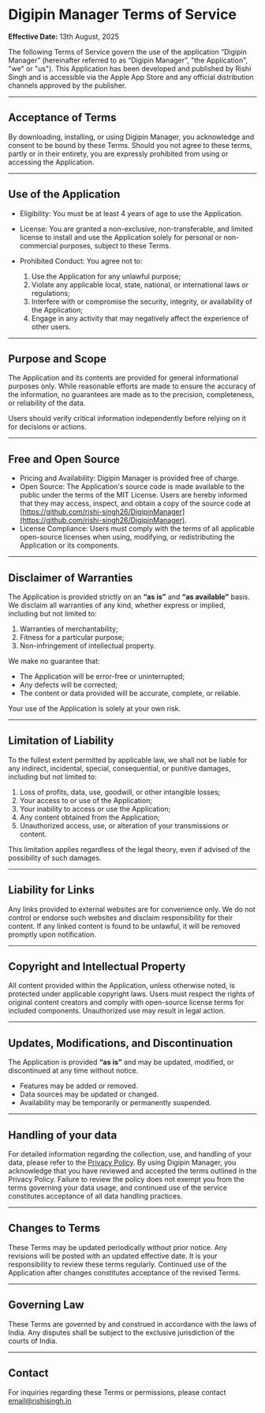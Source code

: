 # Digipin Manager Terms of Service

**Effective Date:** 13th August, 2025

The following Terms of Service govern the use of the application “Digipin Manager” (hereinafter referred to as “Digipin Manager”, "the Application", "we" or "us"). This Application has been developed and published by Rishi Singh and is accessible via the Apple App Store and any official distribution channels approved by the publisher.

---

## Acceptance of Terms

By downloading, installing, or using Digipin Manager, you acknowledge and consent to be bound by these Terms. Should you not agree to these terms, partly or in their entirety, you are expressly prohibited from using or accessing the Application.

---

## Use of the Application

* Eligibility: You must be at least 4 years of age to use the Application.
* License: You are granted a non-exclusive, non-transferable, and limited license to install and use the Application solely for personal or non-commercial purposes, subject to these Terms.
* Prohibited Conduct: You agree not to:

  1. Use the Application for any unlawful purpose;
  2. Violate any applicable local, state, national, or international laws or regulations;
  3. Interfere with or compromise the security, integrity, or availability of the Application;
  4. Engage in any activity that may negatively affect the experience of other users.

---

## Purpose and Scope

The Application and its contents are provided for general informational purposes only. While reasonable efforts are made to ensure the accuracy of the information, no guarantees are made as to the precision, completeness, or reliability of the data.

Users should verify critical information independently before relying on it for decisions or actions.

---

## Free and Open Source

* Pricing and Availability: Digipin Manager is provided free of charge.
* Open Source: The Application's source code is made available to the public under the terms of the MIT License. Users are hereby informed that they may access, inspect, and obtain a copy of the source code at [https://github.com/rishi-singh26/DigipinManager](https://github.com/rishi-singh26/DigipinManager).
* License Compliance: Users must comply with the terms of all applicable open-source licenses when using, modifying, or redistributing the Application or its components.

---

## Disclaimer of Warranties

The Application is provided strictly on an **“as is”** and **“as available”** basis. We disclaim all warranties of any kind, whether express or implied, including but not limited to:

1. Warranties of merchantability;
2. Fitness for a particular purpose;
3. Non-infringement of intellectual property.

We make no guarantee that:

* The Application will be error-free or uninterrupted;
* Any defects will be corrected;
* The content or data provided will be accurate, complete, or reliable.

Your use of the Application is solely at your own risk.

---

## Limitation of Liability

To the fullest extent permitted by applicable law, we shall not be liable for any indirect, incidental, special, consequential, or punitive damages, including but not limited to:

1. Loss of profits, data, use, goodwill, or other intangible losses;
2. Your access to or use of the Application;
3. Your inability to access or use the Application;
4. Any content obtained from the Application;
5. Unauthorized access, use, or alteration of your transmissions or content.

This limitation applies regardless of the legal theory, even if advised of the possibility of such damages.

---

## Liability for Links

Any links provided to external websites are for convenience only. We do not control or endorse such websites and disclaim responsibility for their content. If any linked content is found to be unlawful, it will be removed promptly upon notification.

---

## Copyright and Intellectual Property

All content provided within the Application, unless otherwise noted, is protected under applicable copyright laws. Users must respect the rights of original content creators and comply with open-source license terms for included components. Unauthorized use may result in legal action.

---

## Updates, Modifications, and Discontinuation

The Application is provided **“as is”** and may be updated, modified, or discontinued at any time without notice.

* Features may be added or removed.
* Data sources may be updated or changed.
* Availability may be temporarily or permanently suspended.

---

## Handling of your data

For detailed information regarding the collection, use, and handling of your data, please refer to the [Privacy Policy](https://github.com/rishi-singh26/DigipinManager/blob/main/privacy-policy.md). By using Digipin Manager, you acknowledge that you have reviewed and accepted the terms outlined in the Privacy Policy. Failure to review the policy does not exempt you from the terms governing your data usage, and continued use of the service constitutes acceptance of all data handling practices.

---

## Changes to Terms

These Terms may be updated periodically without prior notice. Any revisions will be posted with an updated effective date. It is your responsibility to review these terms regularly. Continued use of the Application after changes constitutes acceptance of the revised Terms.

---

## Governing Law

These Terms are governed by and construed in accordance with the laws of India. Any disputes shall be subject to the exclusive jurisdiction of the courts of India.

---

## Contact

For inquiries regarding these Terms or permissions, please contact [email@rishisingh.in](mailto:email@rishisingh.in)
